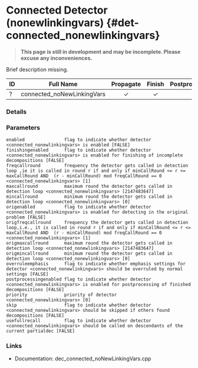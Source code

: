 # Connected Detector (nonewlinkingvars) {#det-connected_nonewlinkingvars}
> **This page is still in development and may be incomplete. Please excuse any inconveniences.**

Brief description missing.

| ID |          Full Name          | Propagate | Finish | Postprocess |
|----|-----------------------------|:---------:|:------:|:-----------:|
| ?  | connected_noNewLinkingVars  | ✓ | ✓ |   |

### Details

### Parameters

    enabled               flag to indicate whether detector <connected_nonewlinkingvars> is enabled [FALSE]
    finishingenabled      flag to indicate whether detector <connected_nonewlinkingvars> is enabled for finishing of incomplete decompositions [FALSE]
    freqcallround         frequency the detector gets called in detection loop ,ie it is called in round r if and only if minCallRound <= r <= maxCallRound AND  (r - minCallRound) mod freqCallRound == 0 <connected_nonewlinkingvars> [1]
    maxcallround          maximum round the detector gets called in detection loop <connected_nonewlinkingvars> [2147483647]
    mincallround          minimum round the detector gets called in detection loop <connected_nonewlinkingvars> [0]
    origenabled           flag to indicate whether detector <connected_nonewlinkingvars> is enabled for detecting in the original problem [FALSE]
    origfreqcallround     frequency the detector gets called in detection loop,i.e., it is called in round r if and only if minCallRound <= r <= maxCallRound AND  (r - minCallRound) mod freqCallRound == 0 <connected_nonewlinkingvars> [1]
    origmaxcallround      maximum round the detector gets called in detection loop <connected_nonewlinkingvars> [2147483647]
    origmincallround      minimum round the detector gets called in detection loop <connected_nonewlinkingvars> [0]
    overruleemphasis      flag to indicate whether emphasis settings for detector <connected_nonewlinkingvars> should be overruled by normal settings [FALSE]
    postprocessingenabled flag to indicate whether detector <connected_nonewlinkingvars> is enabled for postprocessing of finished decompositions [FALSE]
    priority              priority of detector <connected_nonewlinkingvars> [0]
    skip                  flag to indicate whether detector <connected_nonewlinkingvars> should be skipped if others found decompositions [FALSE]
    usefullrecall         flag to indicate whether detector <connected_nonewlinkingvars> should be called on descendants of the current partialdec [FALSE]


### Links
 * Documentation: dec_connected_noNewLinkingVars.cpp
